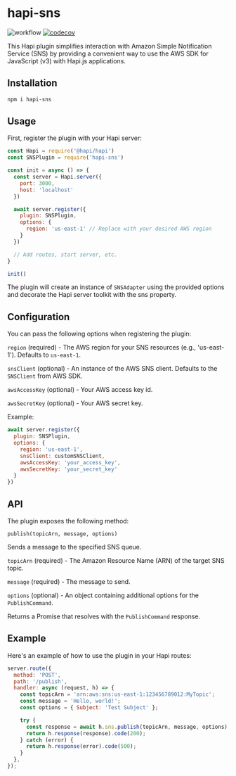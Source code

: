 # hapi-sns

![workflow](https://github.com/afgallo/hapi-sns/actions/workflows/main.yml/badge.svg)
[![codecov](https://codecov.io/gh/afgallo/hapi-sns/branch/main/graph/badge.svg?token=OGN40ZLIFZ)](https://codecov.io/gh/afgallo/hapi-sns)

This Hapi plugin simplifies interaction with Amazon Simple Notification Service (SNS) by providing a convenient way to use the AWS SDK for JavaScript (v3) with Hapi.js applications.

## Installation

```bash
npm i hapi-sns
```

## Usage

First, register the plugin with your Hapi server:

```javascript
const Hapi = require('@hapi/hapi')
const SNSPlugin = require('hapi-sns')

const init = async () => {
  const server = Hapi.server({
    port: 3000,
    host: 'localhost'
  })

  await server.register({
    plugin: SNSPlugin,
    options: {
      region: 'us-east-1' // Replace with your desired AWS region
    }
  })

  // Add routes, start server, etc.
}

init()
```

The plugin will create an instance of `SNSAdapter` using the provided options and decorate the Hapi server toolkit with the sns property.

## Configuration

You can pass the following options when registering the plugin:

`region` (required) - The AWS region for your SNS resources (e.g., 'us-east-1'). Defaults to `us-east-1`.

`snsClient` (optional) - An instance of the AWS SNS client. Defaults to the `SNSClient` from AWS SDK.

`awsAccessKey` (optional) - Your AWS access key id.

`awsSecretKey` (optional) - Your AWS secret key.

Example:

```javascript
await server.register({
  plugin: SNSPlugin,
  options: {
    region: 'us-east-1',
    snsClient: customSNSClient,
    awsAccessKey: 'your_access_key',
    awsSecretKey: 'your_secret_key'
  }
})
```

## API

The plugin exposes the following method:

`publish(topicArn, message, options)`

Sends a message to the specified SNS queue.

`topicArn` (required) - The Amazon Resource Name (ARN) of the target SNS topic.

`message` (required) - The message to send.

`options` (optional) - An object containing additional options for the `PublishCommand`.

Returns a Promise that resolves with the `PublishCommand` response.

## Example

Here's an example of how to use the plugin in your Hapi routes:

```javascript
server.route({
  method: 'POST',
  path: '/publish',
  handler: async (request, h) => {
    const topicArn = 'arn:aws:sns:us-east-1:123456789012:MyTopic';
    const message = 'Hello, world!';
    const options = { Subject: 'Test Subject' };

    try {
      const response = await h.sns.publish(topicArn, message, options);
      return h.response(response).code(200);
    } catch (error) {
      return h.response(error).code(500);
    }
  },
});
```
